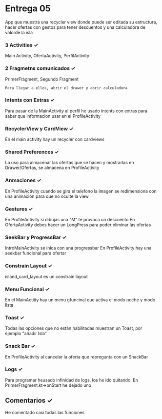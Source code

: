 # Entrega 05

App que muestra una recycler view donde puede ser editada su estructura, hacer ofertas con gestos para tener descuentos y una calculadora de valorde la isla


### 3 Activities ✓

Main Activity, OfertaActivity, PerfilActivity 

### 2 Fragmetns comunicados ✓

PrimerFragment, Segundo Fragment
```
Para llegar a ellos, abrir el drawer y abrir calculadora
```

### Intents con Extras ✓

Para pasar de la MainActivity al perfil he usado intents con extras para saber que informacion usar en el ProfileActivity

### RecyclerView y CardView ✓

En el main activity hay un recycler con cardviews

### Shared Preferences ✓

La uso para almacenar las ofertas que se hacen y mostrarlas en Drawer/Ofertas, se almacena en ProfileActivity

### Anmaciones ✓

En ProfileActivity cuando se gira el telefono la imagen se redimensiona con una animación para que no oculte la view

### Gestures ✓

En ProfileActivity si dibujas una "M" te provoca un descuento
En OfertaActivity debes hacer un LongPress para poder eliminar las ofertas

### SeekBar y ProgressBar ✓

IntroMainActivity se inica con una progressbar
En ProfileActivity hay una seekbar funcional para ofertar

### Constrain Layout ✓
island_card_layout es un constrain layout

### Menu Funcional ✓

En el MainActiity hay un menu gfuncinal que activa el modo noche y modo lista

### Toast ✓

Todas las opciones que no están habilitadas muestran un Toast, por ejemplo "añadir Isla"

### Snack Bar ✓

En ProfileActivity al cancelar la oferta que repregunta con un SnackBar

### Logs ✓

Para programar heusado infinidad de logs, los he ido quitando. En PrimerFragment.kt->onStart he dejado uno

## Comentarios ✓

He comentado casi todas las funciones
